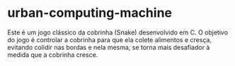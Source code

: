 # urban-computing-machine
Este é um jogo clássico da cobrinha (Snake) desenvolvido em C. O objetivo do jogo é controlar a cobrinha para que ela colete alimentos e cresça, evitando colidir nas bordas e nela mesma, se torna mais desafiador à medida que a cobrinha cresce.
